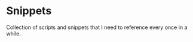 Snippets
========

Collection of scripts and snippets that I need to reference every once in a while.